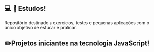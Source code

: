 
## 💻 📒 Estudos!
Repositório destinado a exercícios, testes e pequenas aplicações com o único objetivo de estudar e praticar. 

## ✏️Projetos iniciantes na tecnologia JavaScript!
